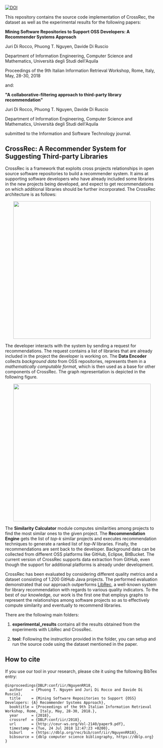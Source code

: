 [![DOI](https://zenodo.org/badge/134830691.svg)](https://zenodo.org/badge/latestdoi/134830691)

This repository contains the source code implementation of CrossRec, the dataset as well as the experimental results for the following papers:

<b>Mining Software Repositories to Support OSS Developers: A Recommender	Systems Approach</b>

Juri Di Rocco, Phuong T. Nguyen, Davide Di Ruscio

Department of Information Engineering, Computer Science and Mathematics,
Università degli Studi dell'Aquila

Proceedings of the 9th Italian Information Retrieval Workshop, Rome, Italy, May, 28-30, 2018

and:

<b>"A collaborative-filtering approach to third-party library recommendation"</b>

Juri Di Rocco, Phuong T. Nguyen, Davide Di Ruscio

Department of Information Engineering, Computer Science and Mathematics,
Università degli Studi dell'Aquila

submitted to the Information and Software Technology journal.

## CrossRec: A Recommender System for Suggesting Third-party Libraries

CrossRec is a framework that exploits cross projects relationships in open source software repositories to build a recommender system. It aims at supporting software developers who have already included some libraries in the new projects being developed, and expect to get recommendations on which additional libraries should be further incorporated. The CrossRec architecture is as follows:

<p align="center">
<img src="https://github.com/crossminer/CrossRec/blob/master/images/CrossRec.png" width="450">
</p>

The developer interacts with the system by sending a request for recommendations. The request contains a list of libraries that are already included in the project the developer is working on. The <b>Data Encoder</b> collects <i> background data </i> from OSS repositories, represents them in a <i>mathematically computable format</i>, which is then used as a base for other components of CrossRec. The graph representation is depicted in the following figure.

<p align="center">
<img src="https://github.com/crossminer/CrossRec/blob/master/images/Graph.png" width="450">
</p>

The <b> Similarity Calculator</b> module computes similarities among projects to find the most similar ones to the given project. The <b>Recommendation Engine</b> gets the list of <i> top-k</i> similar projects and executes recommendation techniques to generate a ranked list of <i> top-N </i> libraries. Finally, the recommendations are sent back to the developer. Background data can be collected from different OSS platforms like GitHub, Eclipse, BitBucket. The current version of CrossRec supports data extraction from GitHub, even though the support for additional platforms is already under development.

CrossRec has been evaluated by considering different quality metrics and a dataset consisting of 1.200 GitHub Java projects. The performed evaluation demonstrated that our approach outperforms [LibRec](http://ieeexplore.ieee.org/stamp/stamp.jsp?arnumber=6671293), a well-known system for library recommendation with regards to various quality indicators. To the best of our knowledge, our work is the first one that employs graphs to represent the relationships among software projects so as to effectively compute similarity and eventually to recommend libraries. 



There are the following main folders:

1. <b>experimental\_results</b> contains all the results obtained from the experiments with LibRec and CrossRec.

2. <b>tool</b>: Following the instruction provided in the folder, you can setup and run the source code using the dataset mentioned in the paper.



## How to cite
If you use our tool in your research, please cite it using the following BibTex entry:

```
@inproceedings{DBLP:conf/iir/NguyenRR18,
  author    = {Phuong T. Nguyen and Juri Di Rocco and Davide Di Ruscio},
  title     = {Mining Software Repositories to Support {OSS} Developers: {A} Recommender Systems Approach},
  booktitle = {Proceedings of the 9th Italian Information Retrieval Workshop, Rome, Italy, May, 28-30, 2018.},
  year      = {2018},
  crossref  = {DBLP:conf/iir/2018},
  url       = {http://ceur-ws.org/Vol-2140/paper9.pdf},
  timestamp = {Tue, 24 Jul 2018 12:47:23 +0200},
  biburl    = {https://dblp.org/rec/bib/conf/iir/NguyenRR18},
  bibsource = {dblp computer science bibliography, https://dblp.org}
}

```


